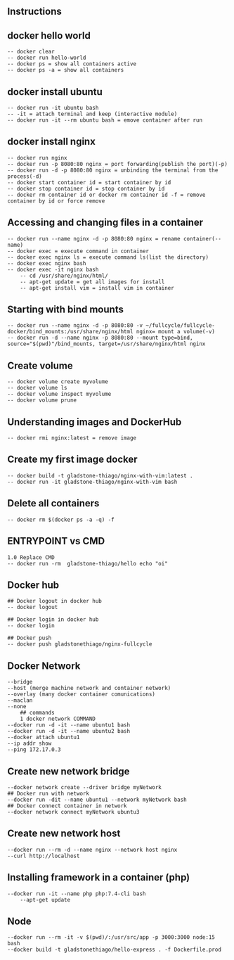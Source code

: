 ## Instructions

## docker hello world
    -- docker clear
    -- docker run hello-world
    -- docker ps = show all containers active
    -- docker ps -a = show all containers

## docker install ubuntu
    -- docker run -it ubuntu bash
    -- -it = attach terminal and keep (interactive module)
    -- docker run -it --rm ubuntu bash = emove container after run

## docker install nginx
    -- docker run nginx
    -- docker run -p 8080:80 nginx = port forwarding(publish the port)(-p)
    -- docker run -d -p 8080:80 nginx = unbinding the terminal from the process(-d)
    -- docker start container id = start container by id
    -- docker stop container id = stop container by id
    -- docker rm container id or docker rm container id -f = remove container by id or force remove

## Accessing and changing files in a container
    -- docker run --name nginx -d -p 8080:80 nginx = rename container(--name)
    -- docker exec = execute command in container 
    -- docker exec nginx ls = execute command ls(list the directory)
    -- docker exec nginx bash
    -- docker exec -it nginx bash
        -- cd /usr/share/nginx/html/ 
        -- apt-get update = get all images for install
        -- apt-get install vim = install vim in container

## Starting with bind mounts
    -- docker run --name nginx -d -p 8080:80 -v ~/fullcycle/fullcycle-docker/bind_mounts:/usr/share/nginx/html nginx= mount a volume(-v)
    -- docker run -d --name nginx -p 8080:80 --mount type=bind, source="$(pwd)"/bind_mounts, target=/usr/share/nginx/html nginx

## Create volume
    -- docker volume create myvolume
    -- docker volume ls
    -- docker volume inspect myvolume
    -- docker volume prune

## Understanding images and DockerHub
    -- docker rmi nginx:latest = remove image

## Create my first image docker
    -- docker build -t gladstone-thiago/nginx-with-vim:latest .
    -- docker run -it gladstone-thiago/nginx-with-vim bash

## Delete all containers
    -- docker rm $(docker ps -a -q) -f

## ENTRYPOINT vs CMD
    1.0 Replace CMD
    -- docker run -rm  gladstone-thiago/hello echo "oi"

## Docker hub
    ## Docker logout in docker hub
    -- docker logout

    ## Docker login in docker hub
    -- docker login

    ## Docker push 
    -- docker push gladstonethiago/nginx-fullcycle

 ## Docker Network
    --bridge
    --host (merge machine network and container network)
    --overlay (many docker container comunications)
    --maclan
    --none
        ## commands 
        1 docker network COMMAND
    --docker run -d -it --name ubuntu1 bash
    --docker run -d -it --name ubuntu2 bash
    --docker attach ubuntu1
    --ip addr show
    --ping 172.17.0.3
## Create new network bridge
    --docker network create --driver bridge myNetwork
    ## Docker run with network
    --docker run -dit --name ubuntu1 --network myNetwork bash
    ## Docker connect container in network
    --docker network connect myNetwork ubuntu3
## Create new network host
    --docker run --rm -d --name nginx --network host nginx
    --curl http://localhost

## Installing framework in a container (php)
    --docker run -it --name php php:7.4-cli bash
        --apt-get update

## Node 
    --docker run --rm -it -v $(pwd)/:/usr/src/app -p 3000:3000 node:15 bash
    --docker build -t gladstonethiago/hello-express . -f Dockerfile.prod
